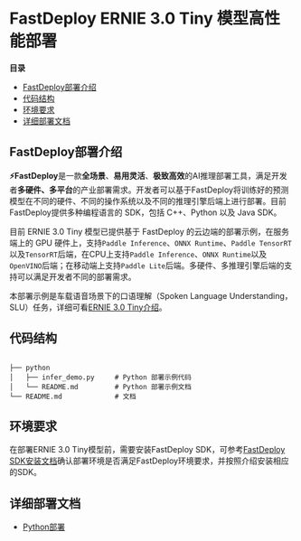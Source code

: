 # FastDeploy ERNIE 3.0 Tiny 模型高性能部署

**目录**
   * [FastDeploy部署介绍](#FastDeploy部署介绍)
   * [代码结构](#代码结构)
   * [环境要求](#环境要求)
   * [详细部署文档](#详细部署文档)

<a name="FastDeploy部署介绍"></a>

## FastDeploy部署介绍

**⚡️FastDeploy**是一款**全场景**、**易用灵活**、**极致高效**的AI推理部署工具，满足开发者**多硬件、多平台**的产业部署需求。开发者可以基于FastDeploy将训练好的预测模型在不同的硬件、不同的操作系统以及不同的推理引擎后端上进行部署。目前FastDeploy提供多种编程语言的 SDK，包括 C++、Python 以及 Java SDK。

目前 ERNIE 3.0 Tiny 模型已提供基于 FastDeploy 的云边端的部署示例，在服务端上的 GPU 硬件上，支持`Paddle Inference`、`ONNX Runtime`、`Paddle TensorRT`以及`TensorRT`后端，在CPU上支持`Paddle Inference`、`ONNX Runtime`以及`OpenVINO`后端；在移动端上支持`Paddle Lite`后端。多硬件、多推理引擎后端的支持可以满足开发者不同的部署需求。

本部署示例是车载语音场景下的口语理解（Spoken Language Understanding，SLU）任务，详细可看[ERNIE 3.0 Tiny介绍](../README.md)。


<a name="代码结构"></a>

## 代码结构

```text

├── python
│   ├── infer_demo.py     # Python 部署示例代码
│   └── README.md         # Python 部署示例文档
└── README.md             # 文档

```

<a name="环境要求"></a>

## 环境要求

在部署ERNIE 3.0 Tiny模型前，需要安装FastDeploy SDK，可参考[FastDeploy SDK安装文档](https://github.com/PaddlePaddle/FastDeploy/blob/develop/docs/cn/build_and_install/download_prebuilt_libraries.md)确认部署环境是否满足FastDeploy环境要求，并按照介绍安装相应的SDK。

<a name="详细部署文档"></a>

## 详细部署文档

- [Python部署](python/README.md)

